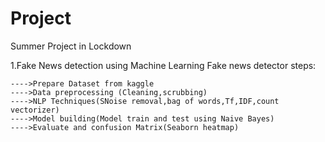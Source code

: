 # Project
Summer Project in Lockdown

1.Fake News detection using Machine Learning 
Fake news detector steps:

    ---->Prepare Dataset from kaggle
    ---->Data preprocessing (Cleaning,scrubbing)
    ---->NLP Techniques(SNoise removal,bag of words,Tf,IDF,count vectorizer)
    ---->Model building(Model train and test using Naive Bayes)
    ---->Evaluate and confusion Matrix(Seaborn heatmap)
